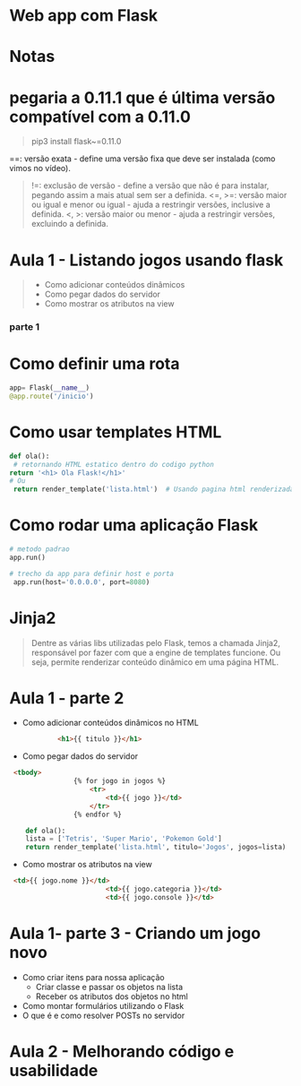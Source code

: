 # Web app com Flask 

# Notas
# pegaria a 0.11.1 que é última versão compatível com a 0.11.0
> pip3 install flask~=0.11.0 

==: versão exata - define uma versão fixa que deve ser instalada (como vimos no vídeo).
>!=: exclusão de versão - define a versão que não é para instalar, pegando assim a mais atual sem ser a definida.
<=, >=: versão maior ou igual e menor ou igual - ajuda a restringir versões, inclusive a definida.
<, >: versão maior ou menor - ajuda a restringir versões, excluindo a definida.

# Aula 1 - Listando jogos usando flask
> - Como adicionar conteúdos dinâmicos 
> - Como pegar dados do servidor 
> - Como mostrar os atributos na view

### parte 1
# Como definir uma rota
```python
app= Flask(__name__)
@app.route('/inicio') 
```

# Como usar templates HTML
```python
def ola():
 # retornando HTML estatico dentro do codigo python
return '<h1> Ola Flask!</h1>'
# Ou
 return render_template('lista.html')  # Usando pagina html renderizada
```
# Como rodar uma aplicação Flask
```python
# metodo padrao
app.run()

# trecho da app para definir host e porta
 app.run(host='0.0.0.0', port=8080)
```

# Jinja2
> Dentre as várias libs utilizadas pelo Flask, temos a chamada Jinja2, responsável por fazer com que a engine de templates funcione. Ou seja, permite renderizar conteúdo dinâmico em uma página HTML.
 
 # Aula 1 - parte 2
-  Como adicionar conteúdos dinâmicos no HTML
```html
            <h1>{{ titulo }}</h1>
```
-    Como pegar dados do servidor
```html
 <tbody>
                {% for jogo in jogos %}
                    <tr>
                        <td>{{ jogo }}</td>
                    </tr>
                {% endfor %}
```
```python
    def ola():
    lista = ['Tetris', 'Super Mario', 'Pokemon Gold']
    return render_template('lista.html', titulo='Jogos', jogos=lista)

```
 -   Como mostrar os atributos na view
```html
 <td>{{ jogo.nome }}</td>
                        <td>{{ jogo.categoria }}</td>
                        <td>{{ jogo.console }}</td>
```
# Aula 1- parte 3 - Criando um jogo novo
- Como criar itens para nossa aplicação
  - Criar classe e passar os objetos na lista
  - Receber os atributos dos objetos no html 
- Como montar formulários utilizando o Flask 
- O que é e como resolver POSTs no servidor

# Aula 2 - Melhorando código e usabilidade

